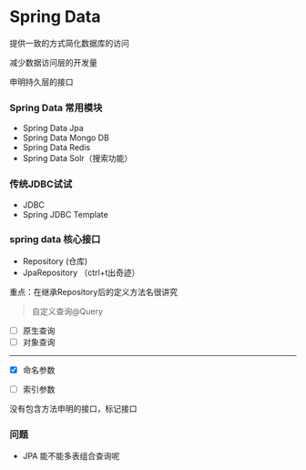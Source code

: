 # Spring Data

提供一致的方式简化数据库的访问

减少数据访问层的开发量

申明持久层的接口


### Spring Data 常用模块

- Spring Data Jpa
- Spring Data Mongo DB
- Spring Data Redis
- Spring Data Solr（搜索功能）



### 传统JDBC试试

- JDBC
- Spring JDBC Template

### spring data 核心接口

- Repository (仓库)
- JpaRepository （ctrl+t出奇迹）


重点：在继承Repository后的定义方法名很讲究

> 自定义查询@Query

- [ ] 原生查询
- [ ] 对象查询
---
- [x] 命名参数
- [ ] 索引参数



没有包含方法申明的接口，标记接口

### 问题

- JPA 能不能多表组合查询呢